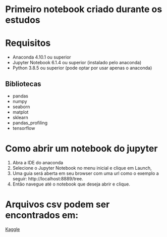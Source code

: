 # Primeiro notebook criado durante os estudos

# Requisitos
* Anaconda 4.10.1 ou superior
* Jupyter Notebook 6.1.4 ou superior (instalado pelo anaconda)
* Python 3.8.5 ou superior (pode optar por usar apenas o anaconda)

## Bibliotecas
* pandas
* numpy
* seaborn
* matplot
* sklearn
* pandas_profiling
* tensorflow

# Como abrir um notebook do jupyter
1. Abra a IDE do anaconda
2. Selecione o Jupyter Notebook no menu inicial e clique em Launch,
3. Uma guia será aberta em seu browser com uma url como o exemplo a seguir: http://localhost:8889/tree.
4. Então navegue até o notebook que deseja abrir e clique. 

# Arquivos csv podem ser encontrados em:
[Kaggle](https://www.kaggle.com/mnassrib/telecom-churn-datasets)

